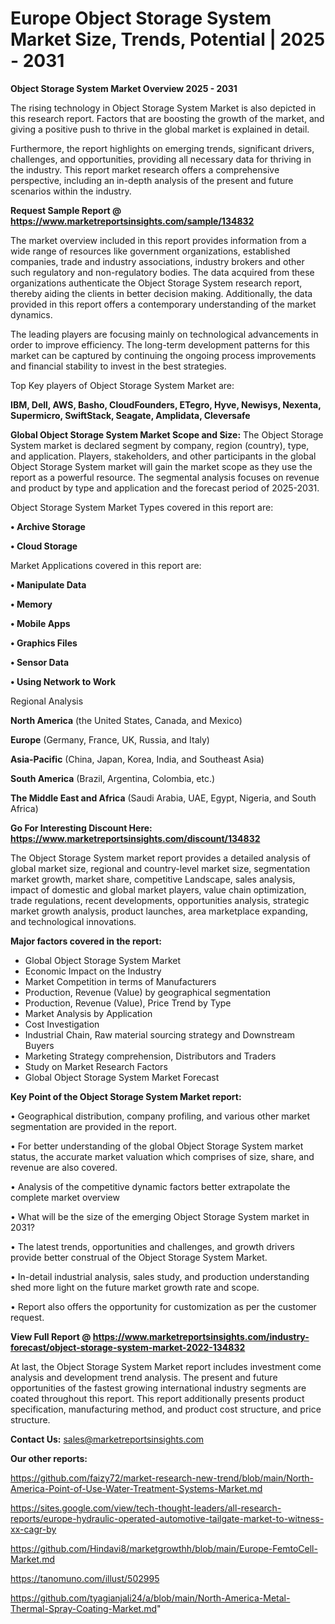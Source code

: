 # Europe Object Storage System Market Size, Trends, Potential | 2025 - 2031

<Strong> Object Storage System Market Overview 2025 - 2031</strong>

The rising technology in Object Storage System Market is also depicted in this research report. Factors that are boosting the growth of the market, and giving a positive push to thrive in the global market is explained in detail.

Furthermore, the report highlights on emerging trends, significant drivers, challenges, and opportunities, providing all necessary data for thriving in the industry. This report market research offers a comprehensive perspective, including an in-depth analysis of the present and future scenarios within the industry.

<strong>Request Sample Report @ <a href=https://www.marketreportsinsights.com/sample/134832>https://www.marketreportsinsights.com/sample/134832</a></strong>

The market overview included in this report provides information from a wide range of resources like government organizations, established companies, trade and industry associations, industry brokers and other such regulatory and non-regulatory bodies. The data acquired from these organizations authenticate the Object Storage System research report, thereby aiding the clients in better decision making. Additionally, the data provided in this report offers a contemporary understanding of the market dynamics.

The leading players are focusing mainly on technological advancements in order to improve efficiency. The long-term development patterns for this market can be captured by continuing the ongoing process improvements and financial stability to invest in the best strategies.

Top Key players of Object Storage System Market are:

<strong>IBM, Dell, AWS, Basho, CloudFounders, ETegro, Hyve, Newisys, Nexenta, Supermicro, SwiftStack, Seagate, Amplidata, Cleversafe</strong>

<strong><b>Global Object Storage System Market Scope and Size:</b></strong>
The Object Storage System market is declared segment by company, region (country), type, and application. Players, stakeholders, and other participants in the global Object Storage System market will gain the market scope as they use the report as a powerful resource. The segmental analysis focuses on revenue and product by type and application and the forecast period of 2025-2031.

Object Storage System Market Types covered in this report are:

<strong>• Archive Storage

• Cloud Storage</strong>

Market Applications covered in this report are:

<strong>• Manipulate Data

• Memory

• Mobile Apps

• Graphics Files

• Sensor Data

• Using Network to Work</strong> 

Regional Analysis

<strong>North America</strong> (the United States, Canada, and Mexico)

<strong>Europe</strong> (Germany, France, UK, Russia, and Italy)

<strong>Asia-Pacific</strong> (China, Japan, Korea, India, and Southeast Asia)

<strong>South America</strong> (Brazil, Argentina, Colombia, etc.)

<strong>The Middle East and Africa</strong> (Saudi Arabia, UAE, Egypt, Nigeria, and South Africa)

<strong>Go For Interesting Discount Here: <a href=https://www.marketreportsinsights.com/discount/134832>https://www.marketreportsinsights.com/discount/134832</a></strong>

The Object Storage System market report provides a detailed analysis of global market size, regional and country-level market size, segmentation market growth, market share, competitive Landscape, sales analysis, impact of domestic and global market players, value chain optimization, trade regulations, recent developments, opportunities analysis, strategic market growth analysis, product launches, area marketplace expanding, and technological innovations.

<strong><b>Major factors covered in the report:</b></strong>
<ul>
  <li>Global Object Storage System Market </li>
  <li>Economic Impact on the Industry</li>
  <li>Market Competition in terms of Manufacturers</li>
  <li>Production, Revenue (Value) by geographical segmentation</li>
  <li>Production, Revenue (Value), Price Trend by Type</li>
  <li>Market Analysis by Application</li>
  <li>Cost Investigation</li>
  <li>Industrial Chain, Raw material sourcing strategy and Downstream Buyers</li>
  <li>Marketing Strategy comprehension, Distributors and Traders</li>
  <li>Study on Market Research Factors</li>
  <li>Global Object Storage System Market Forecast</li>
</ul>

<strong><b>Key Point of the Object Storage System Market report:</b></strong>

• Geographical distribution, company profiling, and various other market segmentation are provided in the report.

• For better understanding of the global Object Storage System market status, the accurate market valuation which comprises of size, share, and revenue are also covered.

• Analysis of the competitive dynamic factors better extrapolate the complete market overview

• What will be the size of the emerging Object Storage System market in 2031?

• The latest trends, opportunities and challenges, and growth drivers provide better construal of the Object Storage System Market.

• In-detail industrial analysis, sales study, and production understanding shed more light on the future market growth rate and scope.

• Report also offers the opportunity for customization as per the customer request.

<strong><b>View Full Report @ <a href=https://www.marketreportsinsights.com/industry-forecast/object-storage-system-market-2022-134832>https://www.marketreportsinsights.com/industry-forecast/object-storage-system-market-2022-134832</a></b></strong>


At last, the Object Storage System Market report includes investment come analysis and development trend analysis. The present and future opportunities of the fastest growing international industry segments are coated throughout this report. This report additionally presents product specification, manufacturing method, and product cost structure, and price structure.

<strong>Contact Us:</strong>
sales@marketreportsinsights.com

<strong>Our other reports:</strong>

<a href=https://github.com/faizy72/market-research-new-trend/blob/main/North-America-Point-of-Use-Water-Treatment-Systems-Market.md>https://github.com/faizy72/market-research-new-trend/blob/main/North-America-Point-of-Use-Water-Treatment-Systems-Market.md</a>

<a href=https://sites.google.com/view/tech-thought-leaders/all-research-reports/europe-hydraulic-operated-automotive-tailgate-market-to-witness-xx-cagr-by>https://sites.google.com/view/tech-thought-leaders/all-research-reports/europe-hydraulic-operated-automotive-tailgate-market-to-witness-xx-cagr-by</a>

<a href=https://github.com/Hindavi8/marketgrowthh/blob/main/Europe-FemtoCell-Market.md>https://github.com/Hindavi8/marketgrowthh/blob/main/Europe-FemtoCell-Market.md</a>

<a href=https://tanomuno.com/illust/502995>https://tanomuno.com/illust/502995</a>

<a href=https://github.com/tyagianjali24/a/blob/main/North-America-Metal-Thermal-Spray-Coating-Market.md>https://github.com/tyagianjali24/a/blob/main/North-America-Metal-Thermal-Spray-Coating-Market.md</a>"
